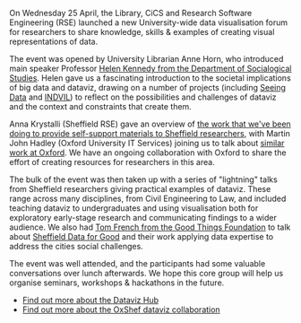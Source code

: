 <!--
.. title: dataviz.shef Dataviz Hub Launch
.. slug: datavis-hub-launch
.. date: 2018-05-18 14:28:28 UTC+01:00
.. tags: Dataviz,Dataviz Hub,Event,dataviz.shef
.. category: Events
.. link: 
.. description: 
.. type: text
-->

On Wednesday 25 April, the Library, CiCS and Research Software Engineering  (RSE) launched a new University-wide data visualisation forum for researchers to share knowledge, skills & examples of creating visual representations of data.

The event was opened by University Librarian Anne Horn, who introduced main speaker Professor [Helen Kennedy from the Department of Socialogical Studies](https://www.sheffield.ac.uk/socstudies/staff/staff-profiles/helen-kennedy#tab01). Helen gave us a fascinating introduction to the societal implications of big data and dataviz, drawing on a number of projects (including [Seeing Data](http://seeingdata.org/) and [INDVIL](https://indvil.org/)) to reflect on the possibilities and challenges of dataviz and the context and constraints that create them.

Anna Krystalli (Sheffield RSE) gave an overview of [the work that we've been doing to provide self-support materials to Sheffield researchers](http://dataviz.shef.ac.uk/), with Martin John Hadley (Oxford University IT Services) joining us to talk about [similar work at Oxford](https://idn.it.ox.ac.uk/). We have an ongoing collaboration with Oxford to share the effort of creating resources for researchers in this area.

The bulk of the event was then taken up with a series of "lightning" talks from Sheffield researchers giving practical examples of dataviz. These range across many disciplines, from Civil Engineering to Law, and included teaching dataviz to undergraduates and using visualisation both for exploratory early-stage research and communicating findings to a wider audience. We also had [Tom French from the Good Things Foundation](https://www.goodthingsfoundation.org/about/staff/tom-french) to talk about [Sheffield Data for Good](https://www.meetup.com/Sheffield-Data-for-Good/) and their work applying data expertise to address the cities social challenges.

The event was well attended, and the participants had some valuable conversations over lunch afterwards. We hope this core group will help us organise seminars, workshops & hackathons in the future.

- [Find out more about the Dataviz Hub](http://dataviz.shef.ac.uk/)
- [Find out more about the OxShef dataviz collaboration](http://oxshef.netlify.com/)
